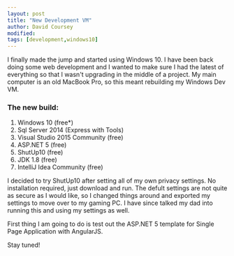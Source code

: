 ```yaml
---
layout: post
title: "New Development VM"
author: David Coursey
modified:
tags: [development,windows10]
---
```


I finally made the jump and started using Windows 10. I have been back doing some web development and I wanted to make sure I had the latest of everything so that I wasn't upgrading in the middle of a project. My main computer is an old MacBook Pro, so this meant rebuilding my Windows Dev VM.

### The new build:

1. Windows 10 (free*)
2. Sql Server 2014 (Express with Tools)
3. Visual Studio 2015 Community (free)
4. ASP.NET 5 (free)
5. ShutUp10 (free)
6. JDK 1.8 (free)
7. IntelliJ Idea Community (free)

I decided to try ShutUp10 after setting all of my own privacy settings. No installation required, just download and run. The defult settings are not quite as secure as I would like, so I changed things around and exported my settings to move over to my gaming PC. I have since talked my dad into running this and using my settings as well.

First thing I am going to do is test out the ASP.NET 5 template for Single Page Application with AngularJS.  

Stay tuned!